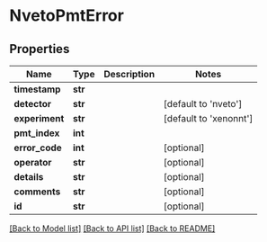 # NvetoPmtError

## Properties
Name | Type | Description | Notes
------------ | ------------- | ------------- | -------------
**timestamp** | **str** |  | 
**detector** | **str** |  | [default to 'nveto']
**experiment** | **str** |  | [default to 'xenonnt']
**pmt_index** | **int** |  | 
**error_code** | **int** |  | [optional] 
**operator** | **str** |  | [optional] 
**details** | **str** |  | [optional] 
**comments** | **str** |  | [optional] 
**id** | **str** |  | [optional] 

[[Back to Model list]](../README.md#documentation-for-models) [[Back to API list]](../README.md#documentation-for-api-endpoints) [[Back to README]](../README.md)


